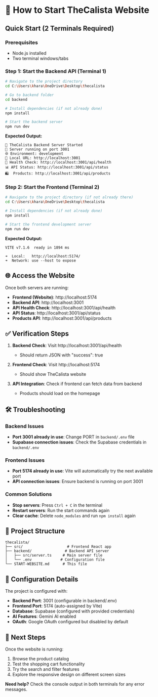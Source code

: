 # 🚀 How to Start TheCalista Website

## Quick Start (2 Terminals Required)

### Prerequisites
- Node.js installed
- Two terminal windows/tabs

### Step 1: Start the Backend API (Terminal 1)
```bash
# Navigate to the project directory
cd C:\Users\khara\OneDrive\Desktop\thecalista

# Go to backend folder
cd backend

# Install dependencies (if not already done)
npm install

# Start the backend server
npm run dev
```

**Expected Output:**
```
🚀 TheCalista Backend Server Started
📍 Server running on port 3001
🌐 Environment: development
🔗 Local URL: http://localhost:3001
💚 Health Check: http://localhost:3001/api/health
📊 API Status: http://localhost:3001/api/status
🛍️  Products: http://localhost:3001/api/products
```

### Step 2: Start the Frontend (Terminal 2)
```bash
# Navigate to the project directory (if not already there)
cd C:\Users\khara\OneDrive\Desktop\thecalista

# Install dependencies (if not already done)
npm install

# Start the frontend development server
npm run dev
```

**Expected Output:**
```
VITE v7.1.6  ready in 1894 ms

➜  Local:   http://localhost:5174/
➜  Network: use --host to expose
```

## 🌐 Access the Website

Once both servers are running:

- **Frontend (Website)**: http://localhost:5174
- **Backend API**: http://localhost:3001
- **API Health Check**: http://localhost:3001/api/health
- **API Status**: http://localhost:3001/api/status
- **Products API**: http://localhost:3001/api/products

## ✅ Verification Steps

1. **Backend Check**: Visit http://localhost:3001/api/health
   - Should return JSON with "success": true

2. **Frontend Check**: Visit http://localhost:5174
   - Should show TheCalista website

3. **API Integration**: Check if frontend can fetch data from backend
   - Products should load on the homepage

## 🛠️ Troubleshooting

### Backend Issues
- **Port 3001 already in use**: Change PORT in `backend/.env` file
- **Supabase connection issues**: Check the Supabase credentials in `backend/.env`

### Frontend Issues
- **Port 5174 already in use**: Vite will automatically try the next available port
- **API connection issues**: Ensure backend is running on port 3001

### Common Solutions
- **Stop servers**: Press `Ctrl + C` in the terminal
- **Restart servers**: Run the start commands again
- **Clear cache**: Delete `node_modules` and run `npm install` again

## 📁 Project Structure
```
thecalista/
├── src/                    # Frontend React app
├── backend/               # Backend API server
│   ├── src/server.ts     # Main server file
│   └── .env             # Configuration file
└── START-WEBSITE.md      # This file
```

## 🔧 Configuration Details

The project is configured with:
- **Backend Port**: 3001 (configurable in backend/.env)
- **Frontend Port**: 5174 (auto-assigned by Vite)
- **Database**: Supabase (configured with provided credentials)
- **AI Features**: Gemini AI enabled
- **OAuth**: Google OAuth configured but disabled by default

## 🎯 Next Steps

Once the website is running:
1. Browse the product catalog
2. Test the shopping cart functionality
3. Try the search and filter features
4. Explore the responsive design on different screen sizes

**Need help?** Check the console output in both terminals for any error messages.
